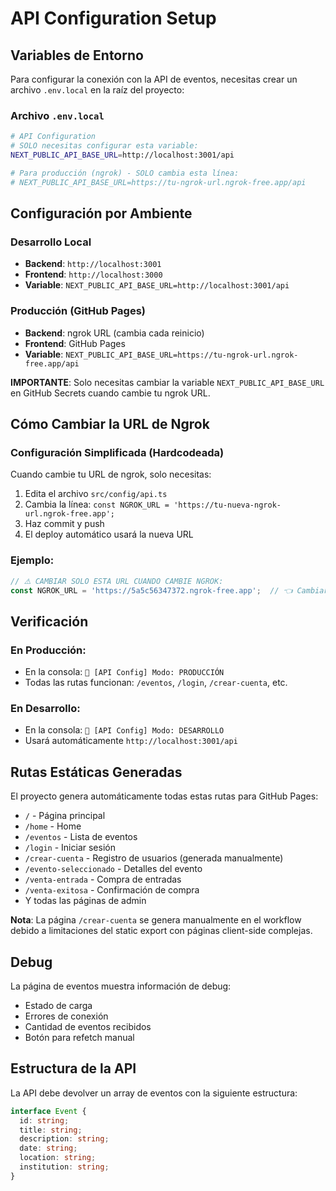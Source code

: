 # API Configuration Setup

## Variables de Entorno

Para configurar la conexión con la API de eventos, necesitas crear un archivo `.env.local` en la raíz del proyecto:

### Archivo `.env.local`

```bash
# API Configuration
# SOLO necesitas configurar esta variable:
NEXT_PUBLIC_API_BASE_URL=http://localhost:3001/api

# Para producción (ngrok) - SOLO cambia esta línea:
# NEXT_PUBLIC_API_BASE_URL=https://tu-ngrok-url.ngrok-free.app/api
```

## Configuración por Ambiente

### Desarrollo Local
- **Backend**: `http://localhost:3001`
- **Frontend**: `http://localhost:3000`
- **Variable**: `NEXT_PUBLIC_API_BASE_URL=http://localhost:3001/api`

### Producción (GitHub Pages)
- **Backend**: ngrok URL (cambia cada reinicio)
- **Frontend**: GitHub Pages
- **Variable**: `NEXT_PUBLIC_API_BASE_URL=https://tu-ngrok-url.ngrok-free.app/api`

**IMPORTANTE**: Solo necesitas cambiar la variable `NEXT_PUBLIC_API_BASE_URL` en GitHub Secrets cuando cambie tu ngrok URL.

## Cómo Cambiar la URL de Ngrok

### Configuración Simplificada (Hardcodeada)

Cuando cambie tu URL de ngrok, solo necesitas:

1. Edita el archivo `src/config/api.ts`
2. Cambia la línea: `const NGROK_URL = 'https://tu-nueva-ngrok-url.ngrok-free.app';`
3. Haz commit y push
4. El deploy automático usará la nueva URL

### Ejemplo:
```typescript
// ⚠️ CAMBIAR SOLO ESTA URL CUANDO CAMBIE NGROK:
const NGROK_URL = 'https://5a5c56347372.ngrok-free.app';  // 👈 Cambiar aquí
```

## Verificación

### En Producción:
- En la consola: `🔧 [API Config] Modo: PRODUCCIÓN`
- Todas las rutas funcionan: `/eventos`, `/login`, `/crear-cuenta`, etc.

### En Desarrollo:
- En la consola: `🔧 [API Config] Modo: DESARROLLO`
- Usará automáticamente `http://localhost:3001/api`

## Rutas Estáticas Generadas

El proyecto genera automáticamente todas estas rutas para GitHub Pages:
- `/` - Página principal
- `/home` - Home
- `/eventos` - Lista de eventos
- `/login` - Iniciar sesión
- `/crear-cuenta` - Registro de usuarios (generada manualmente)
- `/evento-seleccionado` - Detalles del evento
- `/venta-entrada` - Compra de entradas
- `/venta-exitosa` - Confirmación de compra
- Y todas las páginas de admin

**Nota**: La página `/crear-cuenta` se genera manualmente en el workflow debido a limitaciones del static export con páginas client-side complejas.

## Debug

La página de eventos muestra información de debug:
- Estado de carga
- Errores de conexión
- Cantidad de eventos recibidos
- Botón para refetch manual

## Estructura de la API

La API debe devolver un array de eventos con la siguiente estructura:

```typescript
interface Event {
  id: string;
  title: string;
  description: string;
  date: string;
  location: string;
  institution: string;
}
```
